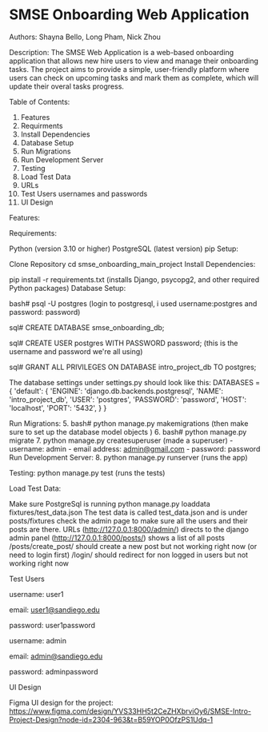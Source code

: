 # SMSE Onboarding Web Application

Authors: Shayna Bello, Long Pham, Nick Zhou

Description: The SMSE Web Application is a web-based onboarding application that allows new hire users to view and manage their onboarding tasks. The project aims to provide a simple, user-friendly platform where users can check on upcoming tasks and mark them as complete, which will update their overal tasks progress. 

Table of Contents:

1. Features
2. Requirments
3. Install Dependencies
4. Database Setup
5. Run Migrations
6. Run Development Server
7. Testing
8. Load Test Data
9. URLs
10. Test Users usernames and passwords
11. UI Design

Features:

Requirements:

Python (version 3.10 or higher)
PostgreSQL (latest version)
pip
Setup:

Clone Repository
cd smse_onboarding_main_project
Install Dependencies:

pip install -r requirements.txt (installs Django, psycopg2, and other required Python packages)
Database Setup:

bash# psql -U postgres (login to postgresql, i used username:postgres and password: password)

sql# CREATE DATABASE smse_onboarding_db;

sql# CREATE USER postgres WITH PASSWORD password; (this is the username and password we're all using)

sql# GRANT ALL PRIVILEGES ON DATABASE intro_project_db TO postgres;

The database settings under settings.py should look like this: DATABASES = { 'default': { 'ENGINE': 'django.db.backends.postgresql', 'NAME': 'intro_project_db', 'USER': 'postgres', 'PASSWORD': 'password', 'HOST': 'localhost', 'PORT': '5432', } }

Run Migrations: 5. bash# python manage.py makemigrations (then make sure to set up the database model objects ) 6. bash# python manage.py migrate 7. python manage.py createsuperuser (made a superuser) - username: admin - email address: admin@gmail.com - password: password Run Development Server: 8. python manage.py runserver (runs the app)

Testing: python manage.py test (runs the tests)

Load Test Data:

Make sure PostgreSql is running
python manage.py loaddata fixtures/test_data.json
The test data is called test_data.json and is under posts/fixtures
check the admin page to make sure all the users and their posts are there.
URLs (http://127.0.0.1:8000/admin/) directs to the django admin panel (http://127.0.0.1:8000/posts/) shows a list of all posts /posts/create_post/ should create a new post but not working right now (or need to login first) /login/ should redirect for non logged in users but not working right now

Test Users

username: user1

email: user1@sandiego.edu

password: user1password

username: admin

email: admin@sandiego.edu

password: adminpassword

UI Design

Figma UI design for the project: https://www.figma.com/design/YVS33HH5t2CeZHXbrviOy6/SMSE-Intro-Project-Design?node-id=2304-963&t=B59YOP0OfzPS1Udq-1
